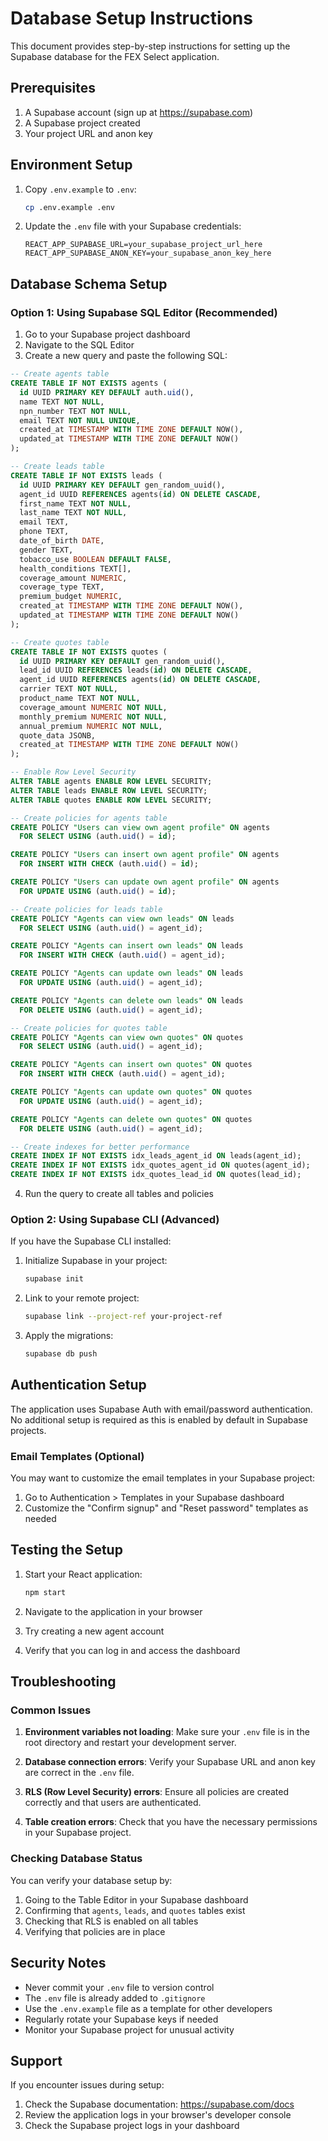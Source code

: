 # Database Setup Instructions

This document provides step-by-step instructions for setting up the Supabase database for the FEX Select application.

## Prerequisites

1. A Supabase account (sign up at https://supabase.com)
2. A Supabase project created
3. Your project URL and anon key

## Environment Setup

1. Copy `.env.example` to `.env`:
   ```bash
   cp .env.example .env
   ```

2. Update the `.env` file with your Supabase credentials:
   ```
   REACT_APP_SUPABASE_URL=your_supabase_project_url_here
   REACT_APP_SUPABASE_ANON_KEY=your_supabase_anon_key_here
   ```

## Database Schema Setup

### Option 1: Using Supabase SQL Editor (Recommended)

1. Go to your Supabase project dashboard
2. Navigate to the SQL Editor
3. Create a new query and paste the following SQL:

```sql
-- Create agents table
CREATE TABLE IF NOT EXISTS agents (
  id UUID PRIMARY KEY DEFAULT auth.uid(),
  name TEXT NOT NULL,
  npn_number TEXT NOT NULL,
  email TEXT NOT NULL UNIQUE,
  created_at TIMESTAMP WITH TIME ZONE DEFAULT NOW(),
  updated_at TIMESTAMP WITH TIME ZONE DEFAULT NOW()
);

-- Create leads table
CREATE TABLE IF NOT EXISTS leads (
  id UUID PRIMARY KEY DEFAULT gen_random_uuid(),
  agent_id UUID REFERENCES agents(id) ON DELETE CASCADE,
  first_name TEXT NOT NULL,
  last_name TEXT NOT NULL,
  email TEXT,
  phone TEXT,
  date_of_birth DATE,
  gender TEXT,
  tobacco_use BOOLEAN DEFAULT FALSE,
  health_conditions TEXT[],
  coverage_amount NUMERIC,
  coverage_type TEXT,
  premium_budget NUMERIC,
  created_at TIMESTAMP WITH TIME ZONE DEFAULT NOW(),
  updated_at TIMESTAMP WITH TIME ZONE DEFAULT NOW()
);

-- Create quotes table
CREATE TABLE IF NOT EXISTS quotes (
  id UUID PRIMARY KEY DEFAULT gen_random_uuid(),
  lead_id UUID REFERENCES leads(id) ON DELETE CASCADE,
  agent_id UUID REFERENCES agents(id) ON DELETE CASCADE,
  carrier TEXT NOT NULL,
  product_name TEXT NOT NULL,
  coverage_amount NUMERIC NOT NULL,
  monthly_premium NUMERIC NOT NULL,
  annual_premium NUMERIC NOT NULL,
  quote_data JSONB,
  created_at TIMESTAMP WITH TIME ZONE DEFAULT NOW()
);

-- Enable Row Level Security
ALTER TABLE agents ENABLE ROW LEVEL SECURITY;
ALTER TABLE leads ENABLE ROW LEVEL SECURITY;
ALTER TABLE quotes ENABLE ROW LEVEL SECURITY;

-- Create policies for agents table
CREATE POLICY "Users can view own agent profile" ON agents
  FOR SELECT USING (auth.uid() = id);

CREATE POLICY "Users can insert own agent profile" ON agents
  FOR INSERT WITH CHECK (auth.uid() = id);

CREATE POLICY "Users can update own agent profile" ON agents
  FOR UPDATE USING (auth.uid() = id);

-- Create policies for leads table
CREATE POLICY "Agents can view own leads" ON leads
  FOR SELECT USING (auth.uid() = agent_id);

CREATE POLICY "Agents can insert own leads" ON leads
  FOR INSERT WITH CHECK (auth.uid() = agent_id);

CREATE POLICY "Agents can update own leads" ON leads
  FOR UPDATE USING (auth.uid() = agent_id);

CREATE POLICY "Agents can delete own leads" ON leads
  FOR DELETE USING (auth.uid() = agent_id);

-- Create policies for quotes table
CREATE POLICY "Agents can view own quotes" ON quotes
  FOR SELECT USING (auth.uid() = agent_id);

CREATE POLICY "Agents can insert own quotes" ON quotes
  FOR INSERT WITH CHECK (auth.uid() = agent_id);

CREATE POLICY "Agents can update own quotes" ON quotes
  FOR UPDATE USING (auth.uid() = agent_id);

CREATE POLICY "Agents can delete own quotes" ON quotes
  FOR DELETE USING (auth.uid() = agent_id);

-- Create indexes for better performance
CREATE INDEX IF NOT EXISTS idx_leads_agent_id ON leads(agent_id);
CREATE INDEX IF NOT EXISTS idx_quotes_agent_id ON quotes(agent_id);
CREATE INDEX IF NOT EXISTS idx_quotes_lead_id ON quotes(lead_id);
```

4. Run the query to create all tables and policies

### Option 2: Using Supabase CLI (Advanced)

If you have the Supabase CLI installed:

1. Initialize Supabase in your project:
   ```bash
   supabase init
   ```

2. Link to your remote project:
   ```bash
   supabase link --project-ref your-project-ref
   ```

3. Apply the migrations:
   ```bash
   supabase db push
   ```

## Authentication Setup

The application uses Supabase Auth with email/password authentication. No additional setup is required as this is enabled by default in Supabase projects.

### Email Templates (Optional)

You may want to customize the email templates in your Supabase project:

1. Go to Authentication > Templates in your Supabase dashboard
2. Customize the "Confirm signup" and "Reset password" templates as needed

## Testing the Setup

1. Start your React application:
   ```bash
   npm start
   ```

2. Navigate to the application in your browser
3. Try creating a new agent account
4. Verify that you can log in and access the dashboard

## Troubleshooting

### Common Issues

1. **Environment variables not loading**: Make sure your `.env` file is in the root directory and restart your development server.

2. **Database connection errors**: Verify your Supabase URL and anon key are correct in the `.env` file.

3. **RLS (Row Level Security) errors**: Ensure all policies are created correctly and that users are authenticated.

4. **Table creation errors**: Check that you have the necessary permissions in your Supabase project.

### Checking Database Status

You can verify your database setup by:

1. Going to the Table Editor in your Supabase dashboard
2. Confirming that `agents`, `leads`, and `quotes` tables exist
3. Checking that RLS is enabled on all tables
4. Verifying that policies are in place

## Security Notes

- Never commit your `.env` file to version control
- The `.env` file is already added to `.gitignore`
- Use the `.env.example` file as a template for other developers
- Regularly rotate your Supabase keys if needed
- Monitor your Supabase project for unusual activity

## Support

If you encounter issues during setup:

1. Check the Supabase documentation: https://supabase.com/docs
2. Review the application logs in your browser's developer console
3. Check the Supabase project logs in your dashboard
